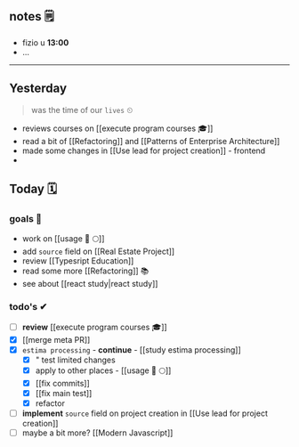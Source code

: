 ## notes 🗒
- fizio u **13:00**
- ...

---
## Yesterday
> was the time of our `lives` ⏲

- reviews courses on [[execute program courses 🎓]]
- read a bit of [[Refactoring]] and [[Patterns of Enterprise Architecture]] 
- made some changes in [[Use lead for project creation]] - frontend
- 

## Today 🗓

### goals 🏴
- work on [[usage 🍏 🌕]]
- add `source` field on [[Real Estate Project]]
- review [[Typesript Education]]
- read some more [[Refactoring]] 📚
- see about [[react study|react study]]

### todo's ✔
- [ ] **review** [[execute program courses 🎓]]
- [x] [[merge meta PR]]
- [x] `estima processing` - **continue** - [[study estima processing]]
	- [x] " test limited changes
	- [x] apply to other places - [[usage 🍏 🌕]]
	- [x] [[fix commits]]
	- [x] [[fix main test]]
	- [x] refactor
- [ ] **implement** `source` field on project creation in [[Use lead for project creation]]
- [ ] maybe a bit more? [[Modern Javascript]]